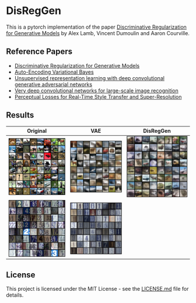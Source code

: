 # DisRegGen

This is a pytorch implementation of the paper [Discriminative Regularization for Generative Models](https://arxiv.org/pdf/1602.03220.pdf) by Alex Lamb, Vincent Dumoulin and Aaron Courville.


## Reference Papers
- [Discriminative Regularization for Generative Models](https://arxiv.org/pdf/1602.03220.pdf)
- [Auto-Encoding Variational Bayes](https://arxiv.org/pdf/1312.6114.pdf)
- [Unsupervised  representation  learning  with  deep  convolutional  generative  adversarial  networks](https://arxiv.org/pdf/1511.06434.pdf)
- [Very deep convolutional  networks  for  large-scale  image  recognition](https://arxiv.org/pdf/1409.1556.pdf)
- [Perceptual Losses for Real-Time Style Transfer and Super-Resolution](https://cs.stanford.edu/people/jcjohns/papers/eccv16/JohnsonECCV16.pdf)


## Results


Original                  |  VAE                   | DisRegGen             |
:-------------------------:|:-------------------------: |:-------------------------:
![](results/sample_original_cifar.png)  |  ![](results/sample_vae_cifar_99.png) | ![](results/sample_vae_disreg_cifar_300.png)
![](results/sample_original_svhn.png)  |  ![](results/sample_vae_svhn_99.png) | ![]()


## License

This project is licensed under the MIT License - see the [LICENSE.md](https://github.com/Alfo5123/DisRecGen/blob/master/LICENSE) file for details.
